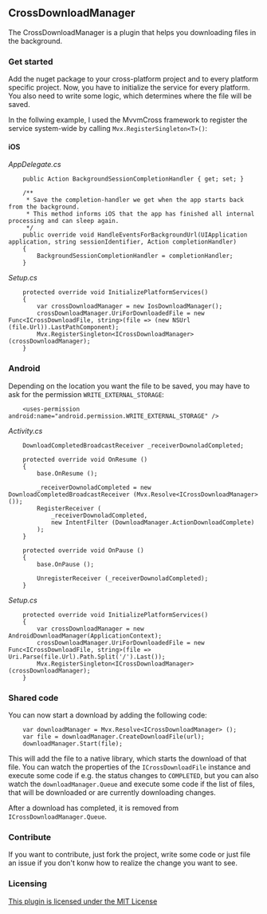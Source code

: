 ## CrossDownloadManager

The CrossDownloadManager is a plugin that helps you downloading files in the background.

### Get started

Add the nuget package to your cross-platform project and to every platform specific project. Now, you have to initialize the service for every platform. You also need to write some logic, which determines where the file will be saved.

In the follwing example, I used the MvvmCross framework to register the service system-wide by calling `Mvx.RegisterSingleton<T>()`:

#### iOS

_AppDelegate.cs_
```
    public Action BackgroundSessionCompletionHandler { get; set; }

    /**
     * Save the completion-handler we get when the app starts back from the background.
     * This method informs iOS that the app has finished all internal processing and can sleep again.
     */
    public override void HandleEventsForBackgroundUrl(UIApplication application, string sessionIdentifier, Action completionHandler)
    {
        BackgroundSessionCompletionHandler = completionHandler;
    }
```

_Setup.cs_
```
    protected override void InitializePlatformServices()
    {
        var crossDownloadManager = new IosDownloadManager();
        crossDownloadManager.UriForDownloadedFile = new Func<ICrossDownloadFile, string>(file => (new NSUrl (file.Url)).LastPathComponent);
        Mvx.RegisterSingleton<ICrossDownloadManager>(crossDownloadManager);
    }
```

### Android

Depending on the location you want the file to be saved, you may have to ask for the permission `WRITE_EXTERNAL_STORAGE`:
```
    <uses-permission android:name="android.permission.WRITE_EXTERNAL_STORAGE" />
``` 

_Activity.cs_
```
    DownloadCompletedBroadcastReceiver _receiverDownoladCompleted;

    protected override void OnResume ()
    {
        base.OnResume ();

        _receiverDownoladCompleted = new DownloadCompletedBroadcastReceiver (Mvx.Resolve<ICrossDownloadManager> ());
        RegisterReceiver (
            _receiverDownoladCompleted,
            new IntentFilter (DownloadManager.ActionDownloadComplete)
        );
    }

    protected override void OnPause ()
    {
        base.OnPause ();

        UnregisterReceiver (_receiverDownoladCompleted);
    }
```

_Setup.cs_
```
    protected override void InitializePlatformServices()
    {
        var crossDownloadManager = new AndroidDownloadManager(ApplicationContext);
        crossDownloadManager.UriForDownloadedFile = new Func<ICrossDownloadFile, string>(file => Uri.Parse(file.Url).Path.Split('/').Last());
        Mvx.RegisterSingleton<ICrossDownloadManager>(crossDownloadManager);
    }
```

### Shared code

You can now start a download by adding the following code:
```
    var downloadManager = Mvx.Resolve<ICrossDownloadManager> ();
    var file = downloadManager.CreateDownloadFile(url);
    downloadManager.Start(file);
```

This will add the file to a native library, which starts the download of that file. You can watch the properties of the `ICrossDownloadFile` instance and execute some code if e.g. the status changes to `COMPLETED`, but you can also watch the `downloadManager.Queue` and execute some code if the list of files, that will be downloaded or are currently downloading changes.

After a download has completed, it is removed from `ICrossDownloadManager.Queue`.

### Contribute

If you want to contribute, just fork the project, write some code or just file an issue if you don't konw how to realize the change you want to see.

### Licensing

[This plugin is licensed under the MIT License](https://opensource.org/licenses/MIT)